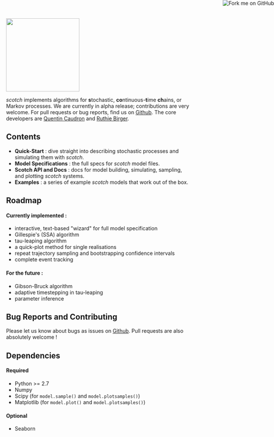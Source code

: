 <img src="https://raw.githubusercontent.com/QCaudron/scotch/master/docs/images/logo.jpg" style="width: 200px;" />

_scotch_ implements algorithms for **s**tochastic, **co**ntinuous-**t**ime **ch**ains, or Markov processes. We are currently in alpha release; contributions are very welcome. For pull requests or bug reports, find us on [Github](https://github.com/QCaudron/scotch). The core developers are [Quentin Caudron](http://quentincaudron.com) and [Ruthie Birger](http://ruthiebirger.com).





## Contents

- **Quick-Start** : dive straight into describing stochastic processes and simulating them with _scotch_.
- **Model Specifications** : the full specs for _scotch_ model files.
- **Scotch API and Docs** : docs for model building, simulating, sampling, and plotting _scotch_ systems.
- **Examples** : a series of example _scotch_ models that work out of the box.





## Roadmap

#### Currently implemented :

- interactive, text-based "wizard" for full model specification
- Gillespie's (SSA) algorithm
- tau-leaping algorithm
- a quick-plot method for single realisations
- repeat trajectory sampling and bootstrapping confidence intervals
- complete event tracking


#### For the future :

- Gibson-Bruck algorithm
- adaptive timestepping in tau-leaping
- parameter inference



## Bug Reports and Contributing

Please let us know about bugs as issues on [Github](http://github.com/QCaudron/scotch). Pull requests are also absolutely welcome !



## Dependencies

#### Required 

- Python >= 2.7
- Numpy
- Scipy (for `model.sample()` and `model.plotsamples()`)
- Matplotlib (for `model.plot()` and `model.plotsamples()`)

#### Optional

- Seaborn




<a href="https://github.com/QCaudron/scotch"><img style="position: absolute; top: 0; right: 0; border: 0;" src="https://camo.githubusercontent.com/38ef81f8aca64bb9a64448d0d70f1308ef5341ab/68747470733a2f2f73332e616d617a6f6e6177732e636f6d2f6769746875622f726962626f6e732f666f726b6d655f72696768745f6461726b626c75655f3132313632312e706e67" alt="Fork me on GitHub" data-canonical-src="https://s3.amazonaws.com/github/ribbons/forkme_right_darkblue_121621.png"></a>

